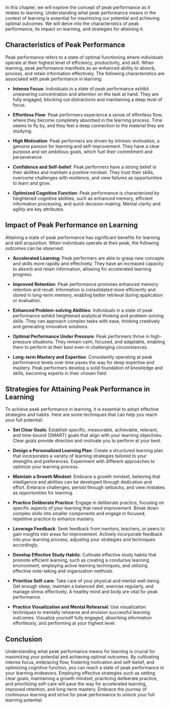 
In this chapter, we will explore the concept of peak performance as it relates to learning. Understanding what peak performance means in the context of learning is essential for maximizing our potential and achieving optimal outcomes. We will delve into the characteristics of peak performance, its impact on learning, and strategies for attaining it.

Characteristics of Peak Performance
-----------------------------------

Peak performance refers to a state of optimal functioning where individuals operate at their highest level of efficiency, productivity, and skill. When learning, peak performance manifests as an enhanced ability to absorb, process, and retain information effectively. The following characteristics are associated with peak performance in learning:

* **Intense Focus**: Individuals in a state of peak performance exhibit unwavering concentration and attention on the task at hand. They are fully engaged, blocking out distractions and maintaining a deep level of focus.

* **Effortless Flow**: Peak performers experience a sense of effortless flow, where they become completely absorbed in the learning process. Time seems to fly by, and they feel a deep connection to the material they are studying.

* **High Motivation**: Peak performers are driven by intrinsic motivation, a genuine passion for learning and self-improvement. They have a clear purpose and set ambitious goals, which fuel their commitment and perseverance.

* **Confidence and Self-belief**: Peak performers have a strong belief in their abilities and maintain a positive mindset. They trust their skills, overcome challenges with resilience, and view failures as opportunities to learn and grow.

* **Optimized Cognitive Function**: Peak performance is characterized by heightened cognitive abilities, such as enhanced memory, efficient information processing, and quick decision-making. Mental clarity and agility are key attributes.

Impact of Peak Performance on Learning
--------------------------------------

Attaining a state of peak performance has significant benefits for learning and skill acquisition. When individuals operate at their peak, the following outcomes can be observed:

* **Accelerated Learning**: Peak performers are able to grasp new concepts and skills more rapidly and effectively. They have an increased capacity to absorb and retain information, allowing for accelerated learning progress.

* **Improved Retention**: Peak performance promotes enhanced memory retention and recall. Information is consolidated more efficiently and stored in long-term memory, enabling better retrieval during application or evaluation.

* **Enhanced Problem-solving Abilities**: Individuals in a state of peak performance exhibit heightened analytical thinking and problem-solving skills. They can approach complex tasks with ease, thinking creatively and generating innovative solutions.

* **Optimal Performance Under Pressure**: Peak performers thrive in high-pressure situations. They remain calm, focused, and adaptable, enabling them to perform at their best even in challenging circumstances.

* **Long-term Mastery and Expertise**: Consistently operating at peak performance levels over time paves the way for deep expertise and mastery. Peak performers develop a solid foundation of knowledge and skills, becoming experts in their chosen field.

Strategies for Attaining Peak Performance in Learning
-----------------------------------------------------

To achieve peak performance in learning, it is essential to adopt effective strategies and habits. Here are some techniques that can help you reach your full potential:

* **Set Clear Goals**: Establish specific, measurable, achievable, relevant, and time-bound (SMART) goals that align with your learning objectives. Clear goals provide direction and motivate you to perform at your best.

* **Design a Personalized Learning Plan**: Create a structured learning plan that incorporates a variety of learning strategies tailored to your strengths and preferences. Experiment with different approaches to optimize your learning process.

* **Maintain a Growth Mindset**: Embrace a growth mindset, believing that intelligence and abilities can be developed through dedication and effort. Embrace challenges, persist through setbacks, and view mistakes as opportunities for learning.

* **Practice Deliberate Practice**: Engage in deliberate practice, focusing on specific aspects of your learning that need improvement. Break down complex skills into smaller components and engage in focused, repetitive practice to enhance mastery.

* **Leverage Feedback**: Seek feedback from mentors, teachers, or peers to gain insights into areas for improvement. Actively incorporate feedback into your learning process, adjusting your strategies and techniques accordingly.

* **Develop Effective Study Habits**: Cultivate effective study habits that promote efficient learning, such as creating a conducive learning environment, employing active learning techniques, and utilizing effective note-taking and organization methods.

* **Prioritize Self-care**: Take care of your physical and mental well-being. Get enough sleep, maintain a balanced diet, exercise regularly, and manage stress effectively. A healthy mind and body are vital for peak performance.

* **Practice Visualization and Mental Rehearsal**: Use visualization techniques to mentally rehearse and envision successful learning outcomes. Visualize yourself fully engaged, absorbing information effortlessly, and performing at your highest level.

Conclusion
----------

Understanding what peak performance means for learning is crucial for maximizing your potential and achieving optimal outcomes. By cultivating intense focus, embracing flow, fostering motivation and self-belief, and optimizing cognitive function, you can reach a state of peak performance in your learning endeavors. Employing effective strategies such as setting clear goals, maintaining a growth mindset, practicing deliberate practice, and prioritizing self-care will pave the way for accelerated learning, improved retention, and long-term mastery. Embrace the journey of continuous learning and strive for peak performance to unlock your full learning potential.
